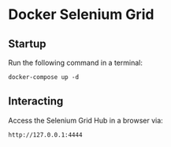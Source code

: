 # Docker Selenium Grid

## Startup

Run the following command in a terminal:


`docker-compose up -d`

## Interacting

Access the Selenium Grid Hub in a browser via:


`http://127.0.0.1:4444`



